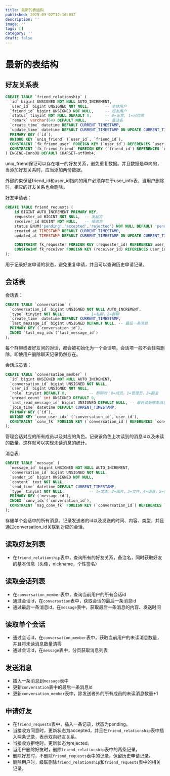 ```yaml
---
title: 最新的表结构
published: 2025-09-02T12:16:03Z
description: ''
image: ''
tags: []
category: ''
draft: false
---
```


# 最新的表结构

## 好友关系表

```sql
CREATE TABLE `friend_relationship` (
  `id` bigint UNSIGNED NOT NULL AUTO_INCREMENT,
  `user_id` bigint UNSIGNED NOT NULL,       -- 主体用户
  `friend_id` bigint UNSIGNED NOT NULL,     -- 好友用户
  `status` tinyint NOT NULL DEFAULT 0,      -- 0=正常, 1=已拉黑
  `remark` varchar(64) DEFAULT NULL,        -- 备注名
  `create_time` datetime DEFAULT CURRENT_TIMESTAMP,
  `update_time` datetime DEFAULT CURRENT_TIMESTAMP ON UPDATE CURRENT_TIMESTAMP,
  PRIMARY KEY (`id`),
  UNIQUE KEY `uniq_friend` (`user_id`, `friend_id`),
  CONSTRAINT `fk_friend_user` FOREIGN KEY (`user_id`) REFERENCES `user_info`(`id`) ON DELETE CASCADE,
  CONSTRAINT `fk_friend_friend` FOREIGN KEY (`friend_id`) REFERENCES `user_info`(`id`) ON DELETE CASCADE
) ENGINE=InnoDB DEFAULT CHARSET=utf8mb4;
```

uniq_friend保证可以存在唯一的好友关系，避免重复数据。并且数据是单向的，当添加好友关系时，应当添加两份数据。

外键约束保证friend_id和user_id指向的用户必须存在于user_info表，当用户删除时，相应的好友关系也会删除。

好友申请表：
```sql
CREATE TABLE friend_requests (
    id BIGINT AUTO_INCREMENT PRIMARY KEY,
    requester_id BIGINT NOT NULL,  -- 发起方
    receiver_id BIGINT NOT NULL,   -- 接收方
    status ENUM('pending','accepted','rejected') NOT NULL DEFAULT 'pending',
    created_at TIMESTAMP DEFAULT CURRENT_TIMESTAMP,
    updated_at TIMESTAMP DEFAULT CURRENT_TIMESTAMP ON UPDATE CURRENT_TIMESTAMP,

    CONSTRAINT fk_requester FOREIGN KEY (requester_id) REFERENCES user_info(id) ON DELETE CASCADE,
    CONSTRAINT fk_receiver FOREIGN KEY (receiver_id) REFERENCES user_info(id) ON DELETE CASCADE
);
```

用于记录好友申请的状态，避免重复申请，并且可以查询历史申请记录。

## 会话表

会话表：

```sql
CREATE TABLE `conversation` (
  `conversation_id` bigint UNSIGNED NOT NULL AUTO_INCREMENT,
  `type` tinyint NOT NULL,         -- 1=私聊，2=群聊
  `create_time` datetime DEFAULT CURRENT_TIMESTAMP,
  `last_message_id` bigint UNSIGNED DEFAULT NULL, -- 最后一条消息
  PRIMARY KEY (`conversation_id`),
  INDEX `last_msg_idx`(`last_message_id`)
);
```

每个群聊或者好友间的对话，都会被初始化为一个会话项。会话项一般不会轻易删除，即使用户删除聊天记录仍然存在。

会话成员表：

```sql
CREATE TABLE `conversation_member` (
  `id` bigint UNSIGNED NOT NULL AUTO_INCREMENT,
  `conversation_id` bigint UNSIGNED NOT NULL,
  `user_id` bigint UNSIGNED NOT NULL,
  `role` tinyint DEFAULT 0,          -- 群聊时：0=成员，1=管理员，2=群主
  `unread_count` int UNSIGNED DEFAULT 0,
  `last_read_message_id` bigint UNSIGNED DEFAULT NULL, -- 最近读到哪条消息
  `join_time` datetime DEFAULT CURRENT_TIMESTAMP,
  PRIMARY KEY (`id`),
  UNIQUE KEY `conv_user_idx` (`conversation_id`,`user_id`),
  CONSTRAINT `conv_fk` FOREIGN KEY (`conversation_id`) REFERENCES `conversation`(`conversation_id`) ON DELETE CASCADE
);
```

管理会话对应的所有成员以及对应的角色。记录该角色上次读到的消息id以及未读的数量。这样就可以实现未读消息的统计。


消息表:

```sql
CREATE TABLE `message` (
  `message_id` bigint UNSIGNED NOT NULL AUTO_INCREMENT,
  `conversation_id` bigint UNSIGNED NOT NULL,
  `sender_id` bigint UNSIGNED NOT NULL,
  `content` text NOT NULL,
  `send_time` datetime DEFAULT CURRENT_TIMESTAMP,
  `type` tinyint NOT NULL,           -- 1=文本，2=图片，3=文件，4=语音，5=视频
  PRIMARY KEY (`message_id`),
  INDEX `conv_idx`(`conversation_id`),
  CONSTRAINT `msg_conv_fk` FOREIGN KEY (`conversation_id`) REFERENCES `conversation`(`conversation_id`) ON DELETE CASCADE
);
```

存储单个会话中的所有消息。记录发送者的id以及发送的时间、内容、类型，并且通过conversation_id关联到对应的会话。

## 读取好友列表
+ 在`friend_relationship`表中，查询所有的好友关系，备注名，同时获取好友的基本信息（头像，nickname，个性签名）

## 读取会话列表
+ 在`conversation_member`表中，查询当前用户的所有会话id
+ 通过会话id，在`conversation`表中，获取会话的最后一条消息id
+ 通过最后一条消息id，在`message`表中，获取最后一条消息的内容、发送时间

## 读取单个会话
+ 通过会话id，在`conversation_member`表中，获取当前用户的未读消息数量，并且将未读消息数量清零
+ 通过会话id，在`message`表中，分页获取消息列表

## 发送消息
+ 插入一条消息到`message`表中
+ 更新`conversation`表中的最后一条消息id
+ 更新`conversation_member`表中，除发送者外的所有成员的未读消息数量+1

## 申请好友
+ 在`friend_requests`表中，插入一条记录，状态为pending。
+ 当接收方同意时，更新状态为accepted，并且在`friend_relationship`表中插入两条记录，表示双向好友关系。
+ 当接收方拒绝时，更新状态为rejected。
+ 当用户删除好友时，删除`friend_relationship`表中的两条记录。
+ 删除好友时，不删除`friend_requests`表中的记录，保留历史申请记录。
+ 删除用户时，级联删除`friend_relationship`和`friend_requests`表中的相关记录。